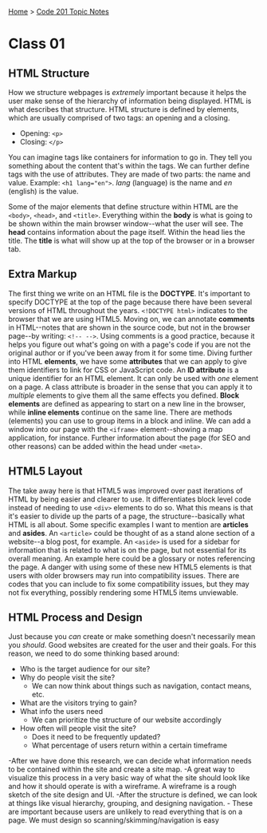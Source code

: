 [Home](README.md) > [Code 201 Topic Notes](201topicNotes.md)

# Class 01

## HTML Structure

How we structure webpages is *extremely* important because it helps the user make sense of the hierarchy of information being displayed.
HTML is what describes that structure. HTML structure is defined by elements, which are usually comprised of two tags: an opening and a closing.

- Opening: `<p>`
- Closing: `</p>`

You can imagine tags like containers for information to go in.
They tell you something about the content that's within the tags.
We can further define tags with the use of attributes.
They are made of two parts: the name and value.
Example: `<h1 lang="en">`. *lang* (language) is the name and *en* (english) is the value.

Some of the major elements that define structure within HTML are the `<body>`, `<head>`, and `<title>`.
Everything within the **body** is what is going to be shown within the main browser window--what the user will see.
The **head** contains information about the page itself.
Within the head lies the title.
The **title** is what will show up at the top of the browser or in a browser tab.

## Extra Markup

The first thing we write on an HTML file is the **DOCTYPE**.
It's important to specify DOCTYPE at the top of the page because there have been several versions of HTML throughout the years.
`<!DOCTYPE html>` indicates to the browser that we are using HTML5.
Moving on, we can annotate **comments** in HTML--notes that are shown in the source code, but not in the browser page--by writing: `<!-- -->`.
Using comments is a good practice, because it helps you figure out what's going on with a page's code if you are not the original author or if you've been away from it for some time.
Diving further into HTML **elements**, we have some **attributes** that we can apply to give them identifiers to link for CSS or JavaScript code.
An **ID attribute** is a unique identifier for an HTML element.
It can only be used with *one* element on a page.
A class attribute is broader in the sense that you can apply it to *multiple* elements to give them all the same effects you defined.
**Block elements** are defined as appearing to start on a new line in the browser, while **inline elements** continue on the same line.
There are methods (elements) you can use to group items in a block and inline.
We can add a window into our page with the `<iframe>` element--showing a map application, for instance.
Further information about the page (for SEO and other reasons) can be added within the head under `<meta>`.

## HTML5 Layout

The take away here is that HTML5 was improved over past iterations of HTML by being easier and clearer to use.
It differentiates block level code instead of needing to use `<div>` elements to do so.
What this means is that it's easier to divide up the parts of a page, the structure--basically what HTML is all about.
Some specific examples I want to mention are **articles** and **asides**.
An `<article>` could be thought of as a stand alone section of a website--a blog post, for example.
An `<aside>` is used for a sidebar for information that is related to what is on the page, but not essential for its overall meaning.
An example here could be a glossary or notes referencing the page.
A danger with using some of these new HTML5 elements is that users with older browsers may run into compatibility issues.
There are codes that you can include to fix some compatibility issues, but they may not fix everything, possibly rendering some HTML5 items unviewable.

## HTML Process and Design

Just because you *can* create or make something doesn't necessarily mean you *should*.
Good websites are created for the user and their goals.
For this reason, we need to do some thinking based around:

- Who is the target audience for our site?
- Why do people visit the site?
    - We can now think about things such as navigation, contact means, etc.
- What are the visitors trying to gain?
- What info the users need
    - We can prioritize the structure of our website accordingly
- How often will people visit the site?
    - Does it need to be frequently updated?
    - What percentage of users return within a certain timeframe

-After we have done this research, we can decide what information needs to be contained within the site and create a site map.
-A great way to visualize this process in a very basic way of what the site should look like and how it should operate is with a wireframe. A wireframe is a rough sketch of the site design and UI.
-After the structure is defined, we can look at things like visual hierarchy, grouping, and designing navigation.
    - These are important  because users are unlikely to read everything that is on a page. We must design so scanning/skimming/navigation is easy
